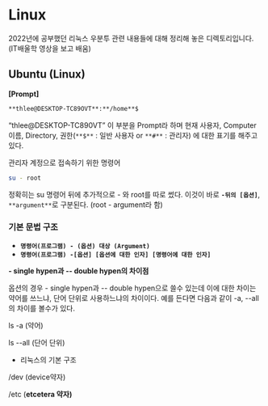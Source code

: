 # Linux
2022년에 공부했던 리눅스 우분투 관련 내용들에 대해 정리해 놓은 디렉토리입니다. (IT배울학 영상을 보고 배움)


## Ubuntu (Linux)

**[Prompt]**

```bash
**thlee@DESKTOP-TC89OVT**:**/home**$
```

“thlee@DESKTOP-TC890VT” 이 부분을 Prompt라 하며 현재 사용자, Computer 이름, Directory, 권한(`**$**` : 일반 사용자 or `**#**` : 관리자) 에 대한 표기를 해주고 있다. 

관리자 계정으로 접속하기 위한 명령어

```bash
su - root
```

 정확히는 su 명령어 뒤에 추가적으로 - 와 root를 따로 썼다. 이것이 바로 **`-뒤의 [옵션]`**, `**argument**`로 구분된다. (root - argument라 함)

### **기본 문법 구조**

- **`명령어(프로그램) - (옵션) 대상 (Argument)`**
- **`명령어(프로그램) -[옵션] [옵션에 대한 인자] [명령어에 대한 인자]`**

**- single hypen과 -- double hypen의 차이점**

 옵션의 경우 - single hypen과 -- double hypen으로 쓸수 있는데 이에 대한 차이는 약어를 쓰느냐, 단어 단위로 사용하느냐의 차이이다. 예를 든다면 다음과 같이 -a, --all의 차이를 볼수가 있다.

ls -a (약어)

ls --all (단어 단위)

- 리눅스의 기본 구조

/dev (device약자)

/etc (**etcetera 약자)**

